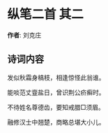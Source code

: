 # 纵笔二首  其二

**作者**: 刘克庄

## 诗词内容

发似秋霜身槁枝，相逢惊怪此翁谁。

能啖范丈韲盐日，曾识荆公疥癣时。

不待姓名尊德齿，要知戒腊□须眉。

融修汉士中翘楚，商略总堪大小儿。


